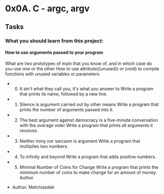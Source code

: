 # 0x0A. C - argc, argv

## Tasks

### What you should learn from this project:

#### How to use arguments passed to your program
What are two prototypes of main that you know of, and in which case do you use one or the other
How to use attribute((unused)) or (void) to compile functions with unused variables or parameters
* 0. It ain't what they call you, it's what you answer to
Write a program that prints its name, followed by a new line.
* 1. Silence is argument carried out by other means
Write a program that prints the number of arguments passed into it.
* 2. The best argument against democracy is a five-minute conversation with the average voter
Write a program that prints all arguments it receives.
* 3. Neither irony nor sarcasm is argument
Write a program that multiplies two numbers.
* 4. To infinity and beyond
Write a program that adds positive numbers.
* 5. Minimal Number of Coins for Change
Write a program that prints the minimum number of coins to make change for an amount of money.
Author

* Author: Melchizedek
